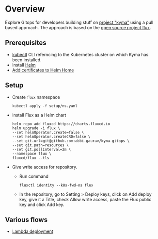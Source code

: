 # Overview

Explore Gitops for developers building stuff on [project "kyma"](https://kyma-project.io) using a pull based approach. The approach is based on the [open source project flux](https://www.weave.works/oss/flux/).

## Prerequisites

* [kubectl](https://kubernetes.io/docs/tasks/tools/install-kubectl/) CLI referncing to the Kubernetes cluster on which Kyma has been installed.
* Install [Helm](https://helm.sh/)
* [Add certificates to Helm Home](https://kyma-project.io/docs/components/security/#details-tls-in-tiller-add-certificates-to-helm-home)

## Setup

* Create `flux` namespace

    ```shell
    kubectl apply -f setup/ns.yaml
    ```

* Install Flux as a Helm chart

    ```shell
    helm repo add fluxcd https://charts.fluxcd.io
    helm upgrade -i flux \
    --set helmOperator.create=false \
    --set helmOperator.createCRD=false \
    --set git.url=git@github.com:abbi-gaurav/kyma-gitops \
    --set git.path=resources \
    --set git.pollInterval=2m \
    --namespace flux \
    fluxcd/flux --tls
    ```

* Give write access for repository.

  * Run command
  
    ```shell
    fluxctl identity --k8s-fwd-ns flux
    ```
  
  * In the repository, go to Setting > Deploy keys, click on Add deploy key, give it a Title, check Allow write access, paste the Flux public key and click Add key.

## Various flows

* [Lambda deployment](code/lambdas/README.md)